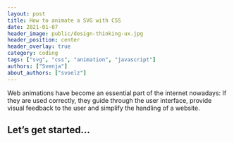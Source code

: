 ```yaml
---
layout: post
title: How to animate a SVG with CSS
date: 2021-01-07
header_image: public/design-thinking-ux.jpg
header_position: center
header_overlay: true
category: coding
tags: ["svg", "css", "animation", "javascript"]
authors: ["Svenja"]
about_authors: ["svoelz"]
---
```


Web animations have become an essential part of the internet nowadays: If they are used correctly, they guide through the user interface, provide visual feedback to the user and simplify the handling of a website.

## Let’s get started…
